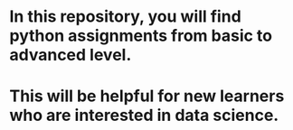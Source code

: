 # In this repository, you will find python assignments from basic to advanced level.

# This will be helpful for new learners who are interested in data science.
